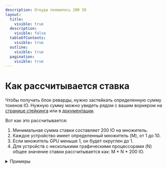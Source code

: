 ```yaml
---
description: Откуда появилось 200 IO
layout:
  title:
    visible: true
  description:
    visible: false
  tableOfContents:
    visible: true
  outline:
    visible: true
  pagination:
    visible: true
---
```


# Как рассчитывается ставка

Чтобы получать блок реварды, нужно застейкать определенную сумму токенов IO. Нужную сумму можно увидеть рядом с вашим воркером на [странице стейкинга](https://worker.io.net/worker/integrated-staking) или в [документации](https://docs.io.net/docs/proposed-device-block-reward-multiplier).

Вот как это рассчитывается:

1. Минимальная сумма ставки составляет 200 IO на множитель.
2. Каждое устройство имеет определенный множитель (M), от 1 до 10.
3. Если множитель GPU меньше 1, он будет округлен до 1.
4. Для устройств с несколькими графическими процессорами (N) общее значение ставки рассчитывается как: M \* N \* 200 IO.

<details>

<summary>Примеры</summary>

* Для воркера: 1 x H100 GPUs (multiplier 10), минимальная ставка будет 1 \* 10 \* 200 = 2 000 IO
* Для воркера с несколькими картами: 8 x H100 GPUs (multiplier 10), минимальная ставка будет 8 \* 10 \* 200 = 16 000 IO
* Для воркера: 4 x 4070 GPU (множитель 0.25, округление до 1), минимальная ставка будет 4 \* 1 \* 200 = 800 IO

</details>
